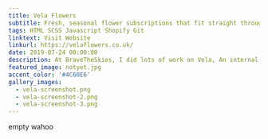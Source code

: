 ```yaml
---
title: Vela Flowers
subtitle: Fresh, seasonal flower subscriptions that fit straight through the letterbox!
tags: HTML SCSS Javascript Shopify Git
linktext: Visit Website
linkurl: https://velaflowers.co.uk/
date: 2019-07-24 00:00:00
description: At BraveTheSkies, I did lots of work on Vela, An internal flower subscription service built by heavily modifying an existing Shopify theme. It contains many advanced customizations including a bespoke integration with recharge and a date-picker which tags orders to make it easier for vela to dispatch their flowers.
featured_image: notyet.jpg
accent_color: '#4C60E6'
gallery_images:
  - vela-screenshot.png
  - vela-screenshot-2.png
  - vela-screenshot-3.png
---
```


empty wahoo
